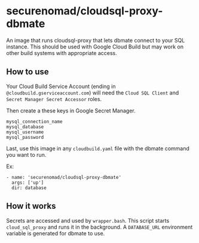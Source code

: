 # securenomad/cloudsql-proxy-dbmate

An image that runs cloudsql-proxy that lets dbmate connect to your SQL instance. This should be used with Google Cloud Build but may work on other build systems with appropriate access.

## How to use

Your Cloud Build Service Account (ending in `@cloudbuild.gserviceaccount.com`) will need the `Cloud SQL Client` and `Secret Manager Secret Accessor` roles.

Then create a these keys in Google Secret Manager.

```
mysql_connection_name
mysql_database
mysql_username
mysql_password
```

Last, use this image in any `cloudbuild.yaml` file with the dbmate command you want to run.

Ex:

```
- name: 'securenomad/cloudsql-proxy-dbmate'
  args: ['up']
  dir: database
```

## How it works

Secrets are accessed and used by `wrapper.bash`. This script starts `cloud_sql_proxy` and runs it in the background. A `DATABASE_URL` environment variable is generated for dbmate to use.
